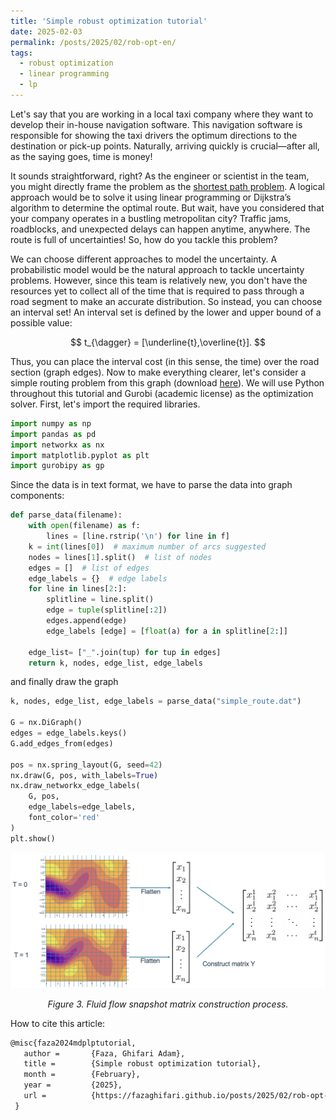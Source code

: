 ```yaml
---
title: 'Simple robust optimization tutorial'
date: 2025-02-03
permalink: /posts/2025/02/rob-opt-en/
tags:
  - robust optimization
  - linear programming
  - lp
---
```


Let's say that you are working in a local taxi company where they want to develop their in-house navigation software. This navigation software is responsible for showing the taxi drivers the optimum directions to the destination or pick-up points. Naturally, arriving quickly is crucial—after all, as the saying goes, time is money!

It sounds straightforward, right? As the engineer or scientist in the team, you might directly frame the problem as the [shortest path problem](https://en.wikipedia.org/wiki/Shortest_path_problem). A logical approach would be to solve it using linear programming or Dijkstra’s algorithm to determine the optimal route. But wait, have you considered that your company operates in a bustling metropolitan city? Traffic jams, roadblocks, and unexpected delays can happen anytime, anywhere. The route is full of uncertainties! So, how do you tackle this problem?

We can choose different approaches to model the uncertainty. A probabilistic model would be the natural approach to tackle uncertainty problems. However, since this team is relatively new, you don't have the resources yet to collect all of the time that is required to pass through a road segment to make an accurate distribution. So instead, you can choose an interval set! An interval set is defined by the lower and upper bound of a possible value:

$$
t_{\dagger} = [\underline{t},\overline{t}].
$$

Thus, you can place the interval cost (in this sense, the time) over the road section (graph edges).  Now to make everything clearer, let's consider a simple routing problem from this graph (download [here](https://drive.google.com/file/d/1n6yxpwlt8EiIsPzBVQREe0_wQr1mue_y/view?usp=sharing)). We will use Python throughout this tutorial and Gurobi (academic license) as the optimization solver. First, let's import the required libraries.

```python
import numpy as np
import pandas as pd
import networkx as nx
import matplotlib.pyplot as plt
import gurobipy as gp
```
Since the data is in text format, we have to parse the data into graph components:
```python
def parse_data(filename):
    with open(filename) as f:
        lines = [line.rstrip('\n') for line in f]
    k = int(lines[0])  # maximum number of arcs suggested
    nodes = lines[1].split()  # list of nodes
    edges = []  # list of edges
    edge_labels = {}  # edge labels
    for line in lines[2:]:
        splitline = line.split()
        edge = tuple(splitline[:2])
        edges.append(edge)
        edge_labels [edge] = [float(a) for a in splitline[2:]]
    
    edge_list= ["_".join(tup) for tup in edges]
    return k, nodes, edge_list, edge_labels
```
and finally draw the graph
```python
k, nodes, edge_list, edge_labels = parse_data("simple_route.dat")

G = nx.DiGraph()
edges = edge_labels.keys()
G.add_edges_from(edges)

pos = nx.spring_layout(G, seed=42)
nx.draw(G, pos, with_labels=True)
nx.draw_networkx_edge_labels(
    G, pos,
    edge_labels=edge_labels,
    font_color='red'
)
plt.show()
```
<p align="center">
  <img width="550" src='/images/pod_pce/Turb Snapshot.png' class="center">
</p>
<p align="center">
  <em>Figure 3. Fluid flow snapshot matrix construction process.</em>
</p>


How to cite this article:
```latex
@misc{faza2024mdplptutorial,
   author =       {Faza, Ghifari Adam},
   title =        {Simple robust optimization tutorial},
   month =        {February},
   year =         {2025},
   url =          {https://fazaghifari.github.io/posts/2025/02/rob-opt-en/},
 }
```
